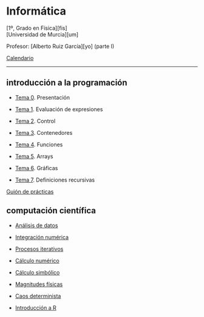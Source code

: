 # Informática

[1º, Grado en Física][fis]<br>
[Universidad de Murcia][um]

Profesor: [Alberto Ruiz García][yo] (parte I)

[Calendario](https://www.um.es/documents/14152/10096322/Primero-C1+curso2018-19.pdf)


---


## introducción a la programación

- [Tema 0](inforfis.ipynb). Presentación

- [Tema 1](inforfis-1.ipynb). Evaluación de expresiones

- [Tema 2](inforfis-2.ipynb). Control

- [Tema 3](inforfis-3.ipynb). Contenedores

- [Tema 4](inforfis-4.ipynb). Funciones

- [Tema 5](inforfis-5.ipynb). Arrays

- [Tema 6](inforfis-6.ipynb). Gráficas

- [Tema 7](recursion.ipynb). Definiciones recursivas


[Guión de prácticas](guioninfor.ipynb)


## computación científica

- [Análisis de datos](pandas.ipynb)

- [Integración numérica](euler.ipynb)

- [Procesos iterativos](mandelbrot.ipynb)

- [Cálculo numérico](scipy.ipynb)

- [Cálculo simbólico](sympy.ipynb)

- [Magnitudes físicas](uncertainties.ipynb)

- [Caos determinista](chaos.ipynb)

- [Introducción a R](intro-R.ipynb)

